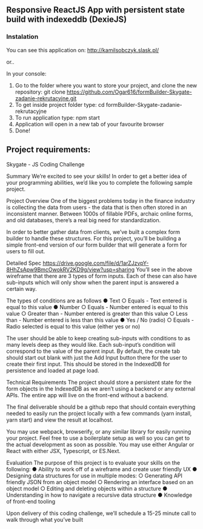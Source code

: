 ## Responsive ReactJS App with persistent state build with indexeddb (DexieJS)

### Instalation 

You can see this application on:
http://kamilsobczyk.slask.pl/

or..

In your console:
1. Go to the folder where you want to store your project, and clone the new repository:
    git clone https://github.com/Ogar616/formBuilder-Skygate-zadanie-rekrutacyjne.git
2. To get inside project folder type:
    cd formBuilder-Skygate-zadanie-rekrutacyjne
3. To run application type:
    npm start
4. Application will open in a new tab of your favourite browser
5. Done!

## Project requirements:

Skygate - JS Coding Challenge

Summary
We’re excited to see your skills!  In order to get a better idea of your programming abilities, we’d like you to complete the following sample project.

Project Overview
One of the biggest problems today in the finance industry is collecting the data from users - the data that is then often stored in an inconsistent manner. Between 1000s of fillable PDFs, archaic online forms, and old databases, there’s a real big need for standardization. 

In order to better gather data from clients, we’ve built a complex form builder to handle these structures. For this project, you’ll be building a simple front-end version of our form builder that will generate a form for users to fill out.

Detailed Spec
https://drive.google.com/file/d/1arZJzvpY-8HhZsApw9BmcOwokRV2KD9g/view?usp=sharing
You’ll see in the above wireframe that there are 3 types of form inputs. Each of these can also have sub-inputs which will only show when the parent input is answered a certain way. 

The types of conditions are as follows
● Text
○ Equals - Text entered is equal to this value
● Number
○ Equals - Number entered is equal to this value
○ Greater than - Number entered is greater than this value
○ Less than - Number entered is less than this value
● Yes / No (radio)
○ Equals - Radio selected is equal to this value (either yes or no)

The user should be able to keep creating sub-inputs with conditions to as many levels deep as they would like. Each sub-input’s condition will correspond to the value of the parent input. By default, the create tab should start out blank with just the Add Input button there for the user to create their first input. This should be stored in the IndexedDB for persistence and loaded at page load.


Technical Requirements
The project should store a persistent state for the form objects in the IndexedDB as we aren’t using a backend or any external APIs. The entire app will live on the front-end without a backend.

The final deliverable should be a github repo that should contain everything
needed to easily run the project locally with a few commands (yarn install, yarn start) and view the result at localhost.

You may use webpack, browserify, or any similar library for easily running your project. Feel free to use a boilerplate setup as well so you can get to the actual development as soon as possible. You may use either Angular or React with either JSX, Typescript, or ES.Next.

Evaluation
The purpose of this project is to evaluate your skills on the following:
● Ability to work off of a wireframe and create user friendly UX
● Designing data structures for use in multiple modes:
○ Generating API friendly JSON from an object model
○ Rendering an interface based on an object model
○ Editing and deleting objects within a structure
● Understanding in how to navigate a recursive data structure
● Knowledge of front-end tooling

Upon delivery of this coding challenge, we’ll schedule a 15-25 minute call to walk through what you’ve built




